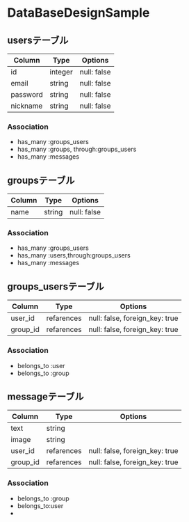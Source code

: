 # DataBaseDesignSample
## usersテーブル
|Column|Type|Options|
|------|----|-------|
|id|integer|null: false|
|email|string|null: false|
|password|string|null: false|
|nickname|string|null: false|
### Association
- has_many :groups_users
- has_many :groups, through:groups_users
- has_many :messages


## groupsテーブル
|Column|Type|Options|
|------|----|-------|
|name|string|null: false|
### Association

- has_many :groups_users
- has_many :users,through:groups_users
- has_many :messages



## groups_usersテーブル

|Column|Type|Options|
|------|----|-------|
|user_id|refarences|null: false, foreign_key: true|
|group_id|refarences|null: false, foreign_key: true|

### Association
- belongs_to :user
- belongs_to :group

## messageテーブル
|Column|Type|Options|
|------|----|-------|
|text|string||
|image|string||
|user_id|refarences|null: false, foreign_key: true|
|group_id|refarences|null: false, foreign_key: true|
### Association

- belongs_to :group
- belongs_to:user
- 